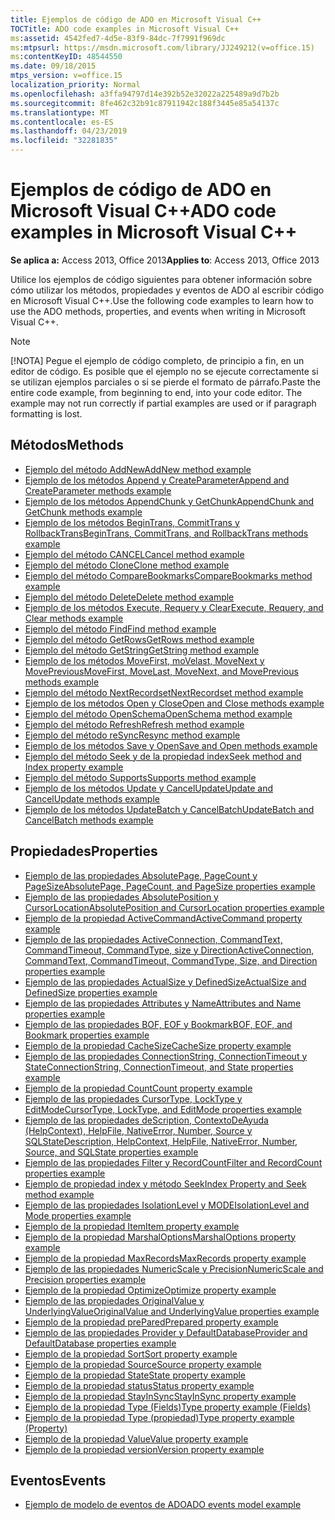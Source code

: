 ```yaml
---
title: Ejemplos de código de ADO en Microsoft Visual C++
TOCTitle: ADO code examples in Microsoft Visual C++
ms:assetid: 4542fed7-4d5e-83f9-84dc-7f7991f969dc
ms:mtpsurl: https://msdn.microsoft.com/library/JJ249212(v=office.15)
ms:contentKeyID: 48544550
ms.date: 09/18/2015
mtps_version: v=office.15
localization_priority: Normal
ms.openlocfilehash: a3ffa94797d14e392b52e32022a225489a9d7b2b
ms.sourcegitcommit: 8fe462c32b91c87911942c188f3445e85a54137c
ms.translationtype: MT
ms.contentlocale: es-ES
ms.lasthandoff: 04/23/2019
ms.locfileid: "32281835"
---
```

# <a name="ado-code-examples-in-microsoft-visual-c"></a><span data-ttu-id="667bb-102">Ejemplos de código de ADO en Microsoft Visual C++</span><span class="sxs-lookup"><span data-stu-id="667bb-102">ADO code examples in Microsoft Visual C++</span></span>

<span data-ttu-id="667bb-103">**Se aplica a:** Access 2013, Office 2013</span><span class="sxs-lookup"><span data-stu-id="667bb-103">**Applies to**: Access 2013, Office 2013</span></span>

<span data-ttu-id="667bb-104">Utilice los ejemplos de código siguientes para obtener información sobre cómo utilizar los métodos, propiedades y eventos de ADO al escribir código en Microsoft Visual C++.</span><span class="sxs-lookup"><span data-stu-id="667bb-104">Use the following code examples to learn how to use the ADO methods, properties, and events when writing in Microsoft Visual C++.</span></span>

> [!NOTE]
> <span data-ttu-id="667bb-p101">[!NOTA] Pegue el ejemplo de código completo, de principio a fin, en un editor de código. Es posible que el ejemplo no se ejecute correctamente si se utilizan ejemplos parciales o si se pierde el formato de párrafo.</span><span class="sxs-lookup"><span data-stu-id="667bb-p101">Paste the entire code example, from beginning to end, into your code editor. The example may not run correctly if partial examples are used or if paragraph formatting is lost.</span></span>

## <a name="methods"></a><span data-ttu-id="667bb-107">Métodos</span><span class="sxs-lookup"><span data-stu-id="667bb-107">Methods</span></span>

- [<span data-ttu-id="667bb-108">Ejemplo del método AddNew</span><span class="sxs-lookup"><span data-stu-id="667bb-108">AddNew method example</span></span>](addnew-method-example-vc.md)
- [<span data-ttu-id="667bb-109">Ejemplo de los métodos Append y CreateParameter</span><span class="sxs-lookup"><span data-stu-id="667bb-109">Append and CreateParameter methods example</span></span>](append-and-createparameter-methods-example-vc.md)
- [<span data-ttu-id="667bb-110">Ejemplo de los métodos AppendChunk y GetChunk</span><span class="sxs-lookup"><span data-stu-id="667bb-110">AppendChunk and GetChunk methods example</span></span>](appendchunk-and-getchunk-methods-example-vc.md)
- [<span data-ttu-id="667bb-111">Ejemplo de los métodos BeginTrans, CommitTrans y RollbackTrans</span><span class="sxs-lookup"><span data-stu-id="667bb-111">BeginTrans, CommitTrans, and RollbackTrans methods example</span></span>](begintrans-committrans-and-rollbacktrans-methods-example-vc.md)
- [<span data-ttu-id="667bb-112">Ejemplo del método CANCEL</span><span class="sxs-lookup"><span data-stu-id="667bb-112">Cancel method example</span></span>](cancel-method-example-vc.md)
- [<span data-ttu-id="667bb-113">Ejemplo del método Clone</span><span class="sxs-lookup"><span data-stu-id="667bb-113">Clone method example</span></span>](clone-method-example-vc.md)
- [<span data-ttu-id="667bb-114">Ejemplo del método CompareBookmarks</span><span class="sxs-lookup"><span data-stu-id="667bb-114">CompareBookmarks method example</span></span>](comparebookmarks-method-example-vc.md)
- [<span data-ttu-id="667bb-115">Ejemplo del método Delete</span><span class="sxs-lookup"><span data-stu-id="667bb-115">Delete method example</span></span>](delete-method-example-vc.md)
- [<span data-ttu-id="667bb-116">Ejemplo de los métodos Execute, Requery y Clear</span><span class="sxs-lookup"><span data-stu-id="667bb-116">Execute, Requery, and Clear methods example</span></span>](execute-requery-and-clear-methods-example-vc.md)
- [<span data-ttu-id="667bb-117">Ejemplo del método Find</span><span class="sxs-lookup"><span data-stu-id="667bb-117">Find method example</span></span>](find-method-example-vc.md)
- [<span data-ttu-id="667bb-118">Ejemplo del método GetRows</span><span class="sxs-lookup"><span data-stu-id="667bb-118">GetRows method example</span></span>](getrows-method-example-vc.md)
- [<span data-ttu-id="667bb-119">Ejemplo del método GetString</span><span class="sxs-lookup"><span data-stu-id="667bb-119">GetString method example</span></span>](getstring-method-example-vc.md)
- [<span data-ttu-id="667bb-120">Ejemplo de los métodos MoveFirst, moVelast, MoveNext y MovePrevious</span><span class="sxs-lookup"><span data-stu-id="667bb-120">MoveFirst, MoveLast, MoveNext, and MovePrevious methods example</span></span>](movefirst-movelast-movenext-and-moveprevious-methods-example-vc.md)
- [<span data-ttu-id="667bb-121">Ejemplo del método NextRecordset</span><span class="sxs-lookup"><span data-stu-id="667bb-121">NextRecordset method example</span></span>](nextrecordset-method-example-vc.md)
- [<span data-ttu-id="667bb-122">Ejemplo de los métodos Open y Close</span><span class="sxs-lookup"><span data-stu-id="667bb-122">Open and Close methods example</span></span>](open-and-close-methods-example-vc.md)
- [<span data-ttu-id="667bb-123">Ejemplo del método OpenSchema</span><span class="sxs-lookup"><span data-stu-id="667bb-123">OpenSchema method example</span></span>](openschema-method-example-vc.md)
- [<span data-ttu-id="667bb-124">Ejemplo del método Refresh</span><span class="sxs-lookup"><span data-stu-id="667bb-124">Refresh method example</span></span>](refresh-method-example-vc.md)
- [<span data-ttu-id="667bb-125">Ejemplo del método reSync</span><span class="sxs-lookup"><span data-stu-id="667bb-125">Resync method example</span></span>](resync-method-example-vc.md)
- [<span data-ttu-id="667bb-126">Ejemplo de los métodos Save y Open</span><span class="sxs-lookup"><span data-stu-id="667bb-126">Save and Open methods example</span></span>](save-and-open-methods-example-vc.md)
- [<span data-ttu-id="667bb-127">Ejemplo del método Seek y de la propiedad index</span><span class="sxs-lookup"><span data-stu-id="667bb-127">Seek method and Index property example</span></span>](seek-method-and-index-property-example-vc.md)
- [<span data-ttu-id="667bb-128">Ejemplo del método Supports</span><span class="sxs-lookup"><span data-stu-id="667bb-128">Supports method example</span></span>](supports-method-example-vc.md)
- [<span data-ttu-id="667bb-129">Ejemplo de los métodos Update y CancelUpdate</span><span class="sxs-lookup"><span data-stu-id="667bb-129">Update and CancelUpdate methods example</span></span>](update-and-cancelupdate-methods-example-vc.md)
- [<span data-ttu-id="667bb-130">Ejemplo de los métodos UpdateBatch y CancelBatch</span><span class="sxs-lookup"><span data-stu-id="667bb-130">UpdateBatch and CancelBatch methods example</span></span>](updatebatch-and-cancelbatch-methods-example-vc.md)

## <a name="properties"></a><span data-ttu-id="667bb-131">Propiedades</span><span class="sxs-lookup"><span data-stu-id="667bb-131">Properties</span></span>

- [<span data-ttu-id="667bb-132">Ejemplo de las propiedades AbsolutePage, PageCount y PageSize</span><span class="sxs-lookup"><span data-stu-id="667bb-132">AbsolutePage, PageCount, and PageSize properties example</span></span>](absolutepage-pagecount-and-pagesize-properties-example-vc.md)
- [<span data-ttu-id="667bb-133">Ejemplo de las propiedades AbsolutePosition y CursorLocation</span><span class="sxs-lookup"><span data-stu-id="667bb-133">AbsolutePosition and CursorLocation properties example</span></span>](absoluteposition-and-cursorlocation-properties-example-vc.md)
- [<span data-ttu-id="667bb-134">Ejemplo de la propiedad ActiveCommand</span><span class="sxs-lookup"><span data-stu-id="667bb-134">ActiveCommand property example</span></span>](activecommand-property-example-vc.md)
- [<span data-ttu-id="667bb-135">Ejemplo de las propiedades ActiveConnection, CommandText, CommandTimeout, CommandType, size y Direction</span><span class="sxs-lookup"><span data-stu-id="667bb-135">ActiveConnection, CommandText, CommandTimeout, CommandType, Size, and Direction properties example</span></span>](activeconnection-commandtext-commandtimeout-commandtype-size-and-direction-properties-example-vc.md)
- [<span data-ttu-id="667bb-136">Ejemplo de las propiedades ActualSize y DefinedSize</span><span class="sxs-lookup"><span data-stu-id="667bb-136">ActualSize and DefinedSize properties example</span></span>](actualsize-and-definedsize-properties-example-vc.md)
- [<span data-ttu-id="667bb-137">Ejemplo de las propiedades Attributes y Name</span><span class="sxs-lookup"><span data-stu-id="667bb-137">Attributes and Name properties example</span></span>](attributes-and-name-properties-example-vc.md)
- [<span data-ttu-id="667bb-138">Ejemplo de las propiedades BOF, EOF y Bookmark</span><span class="sxs-lookup"><span data-stu-id="667bb-138">BOF, EOF, and Bookmark properties example</span></span>](bof-eof-and-bookmark-properties-example-vc.md)
- [<span data-ttu-id="667bb-139">Ejemplo de la propiedad CacheSize</span><span class="sxs-lookup"><span data-stu-id="667bb-139">CacheSize property example</span></span>](cachesize-property-example-vc.md)
- [<span data-ttu-id="667bb-140">Ejemplo de las propiedades ConnectionString, ConnectionTimeout y State</span><span class="sxs-lookup"><span data-stu-id="667bb-140">ConnectionString, ConnectionTimeout, and State properties example</span></span>](connectionstring-connectiontimeout-and-state-properties-example-vc.md)
- [<span data-ttu-id="667bb-141">Ejemplo de la propiedad Count</span><span class="sxs-lookup"><span data-stu-id="667bb-141">Count property example</span></span>](count-property-example-vc.md)
- [<span data-ttu-id="667bb-142">Ejemplo de las propiedades CursorType, LockType y EditMode</span><span class="sxs-lookup"><span data-stu-id="667bb-142">CursorType, LockType, and EditMode properties example</span></span>](cursortype-locktype-and-editmode-properties-example-vc.md)
- [<span data-ttu-id="667bb-143">Ejemplo de las propiedades deScription, ContextoDeAyuda (HelpContext), HelpFile, NativeError, Number, Source y SQLState</span><span class="sxs-lookup"><span data-stu-id="667bb-143">Description, HelpContext, HelpFile, NativeError, Number, Source, and SQLState properties example</span></span>](description-helpcontext-helpfile-nativeerror-number-source-and-sqlstate-properties-example-vc.md)
- [<span data-ttu-id="667bb-144">Ejemplo de las propiedades Filter y RecordCount</span><span class="sxs-lookup"><span data-stu-id="667bb-144">Filter and RecordCount properties example</span></span>](filter-and-recordcount-properties-example-vc.md)
- [<span data-ttu-id="667bb-145">Ejemplo de propiedad index y método Seek</span><span class="sxs-lookup"><span data-stu-id="667bb-145">Index Property and Seek method example</span></span>](seek-method-and-index-property-example-vc.md)
- [<span data-ttu-id="667bb-146">Ejemplo de las propiedades IsolationLevel y MODE</span><span class="sxs-lookup"><span data-stu-id="667bb-146">IsolationLevel and Mode properties example</span></span>](isolationlevel-and-mode-properties-example-vc.md)
- [<span data-ttu-id="667bb-147">Ejemplo de la propiedad Item</span><span class="sxs-lookup"><span data-stu-id="667bb-147">Item property example</span></span>](item-property-example-vc.md)
- [<span data-ttu-id="667bb-148">Ejemplo de la propiedad MarshalOptions</span><span class="sxs-lookup"><span data-stu-id="667bb-148">MarshalOptions property example</span></span>](marshaloptions-property-example-vc.md)
- [<span data-ttu-id="667bb-149">Ejemplo de la propiedad MaxRecords</span><span class="sxs-lookup"><span data-stu-id="667bb-149">MaxRecords property example</span></span>](maxrecords-property-example-vc.md)
- [<span data-ttu-id="667bb-150">Ejemplo de las propiedades NumericScale y Precision</span><span class="sxs-lookup"><span data-stu-id="667bb-150">NumericScale and Precision properties example</span></span>](ado-numericscale-and-precision-properties-example-vc.md)
- [<span data-ttu-id="667bb-151">Ejemplo de la propiedad Optimize</span><span class="sxs-lookup"><span data-stu-id="667bb-151">Optimize property example</span></span>](optimize-property-example-vc.md)
- [<span data-ttu-id="667bb-152">Ejemplo de las propiedades OriginalValue y UnderlyingValue</span><span class="sxs-lookup"><span data-stu-id="667bb-152">OriginalValue and UnderlyingValue properties example</span></span>](originalvalue-and-underlyingvalue-properties-example-vc.md)
- [<span data-ttu-id="667bb-153">Ejemplo de la propiedad prePared</span><span class="sxs-lookup"><span data-stu-id="667bb-153">Prepared property example</span></span>](prepared-property-example-vc.md)
- [<span data-ttu-id="667bb-154">Ejemplo de las propiedades Provider y DefaultDatabase</span><span class="sxs-lookup"><span data-stu-id="667bb-154">Provider and DefaultDatabase properties example</span></span>](provider-and-defaultdatabase-properties-example-vc.md)
- [<span data-ttu-id="667bb-155">Ejemplo de la propiedad Sort</span><span class="sxs-lookup"><span data-stu-id="667bb-155">Sort property example</span></span>](sort-property-example-vc.md)
- [<span data-ttu-id="667bb-156">Ejemplo de la propiedad Source</span><span class="sxs-lookup"><span data-stu-id="667bb-156">Source property example</span></span>](source-property-example-vc.md)
- [<span data-ttu-id="667bb-157">Ejemplo de la propiedad State</span><span class="sxs-lookup"><span data-stu-id="667bb-157">State property example</span></span>](state-property-example-vc.md)
- [<span data-ttu-id="667bb-158">Ejemplo de la propiedad status</span><span class="sxs-lookup"><span data-stu-id="667bb-158">Status property example</span></span>](status-property-example-vc.md)
- [<span data-ttu-id="667bb-159">Ejemplo de la propiedad StayInSync</span><span class="sxs-lookup"><span data-stu-id="667bb-159">StayInSync property example</span></span>](stayinsync-property-example-vc.md)
- [<span data-ttu-id="667bb-160">Ejemplo de la propiedad Type (Fields)</span><span class="sxs-lookup"><span data-stu-id="667bb-160">Type property example (Fields)</span></span>](type-property-example-field-vc.md)
- [<span data-ttu-id="667bb-161">Ejemplo de la propiedad Type (propiedad)</span><span class="sxs-lookup"><span data-stu-id="667bb-161">Type property example (Property)</span></span>](type-property-example-property-vc.md)
- [<span data-ttu-id="667bb-162">Ejemplo de la propiedad Value</span><span class="sxs-lookup"><span data-stu-id="667bb-162">Value property example</span></span>](value-property-example-vc.md)
- [<span data-ttu-id="667bb-163">Ejemplo de la propiedad version</span><span class="sxs-lookup"><span data-stu-id="667bb-163">Version property example</span></span>](version-property-example-vc.md)

## <a name="events"></a><span data-ttu-id="667bb-164">Eventos</span><span class="sxs-lookup"><span data-stu-id="667bb-164">Events</span></span>

- [<span data-ttu-id="667bb-165">Ejemplo de modelo de eventos de ADO</span><span class="sxs-lookup"><span data-stu-id="667bb-165">ADO events model example</span></span>](ado-events-model-example-vc.md)


